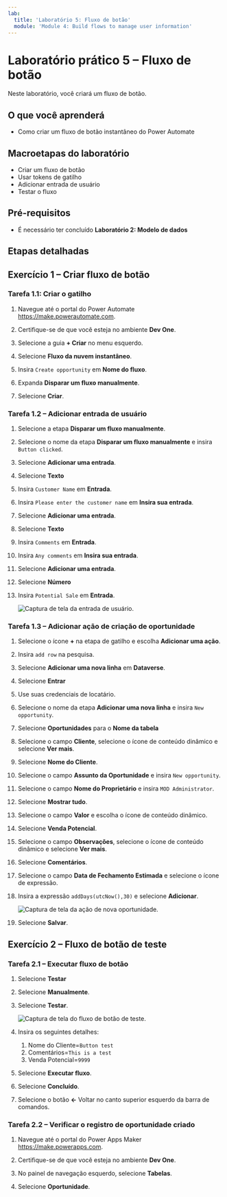 ```yaml
---
lab:
  title: 'Laboratório 5: Fluxo de botão'
  module: 'Module 4: Build flows to manage user information'
---
```


# Laboratório prático 5 – Fluxo de botão

Neste laboratório, você criará um fluxo de botão.

## O que você aprenderá

- Como criar um fluxo de botão instantâneo do Power Automate

## Macroetapas do laboratório

- Criar um fluxo de botão
- Usar tokens de gatilho
- Adicionar entrada de usuário
- Testar o fluxo
  
## Pré-requisitos

- É necessário ter concluído **Laboratório 2: Modelo de dados**

## Etapas detalhadas

## Exercício 1 – Criar fluxo de botão

### Tarefa 1.1: Criar o gatilho

1. Navegue até o portal do Power Automate <https://make.powerautomate.com>.

1. Certifique-se de que você esteja no ambiente **Dev One**.

1. Selecione a guia **+ Criar** no menu esquerdo.

1. Selecione **Fluxo da nuvem instantâneo**.

1. Insira `Create opportunity` em **Nome do fluxo**.

1. Expanda **Disparar um fluxo manualmente**.

1. Selecione **Criar**.

### Tarefa 1.2 – Adicionar entrada de usuário

1. Selecione a etapa **Disparar um fluxo manualmente**.

1. Selecione o nome da etapa **Disparar um fluxo manualmente** e insira `Button clicked`.

1. Selecione **Adicionar uma entrada**.

1. Selecione **Texto**

1. Insira `Customer Name` em **Entrada**.

1. Insira `Please enter the customer name` em **Insira sua entrada**.

1. Selecione **Adicionar uma entrada**.

1. Selecione **Texto**

1. Insira `Comments` em **Entrada**.

1. Insira `Any comments` em **Insira sua entrada**.

1. Selecione **Adicionar uma entrada**.

1. Selecione **Número**

1. Insira `Potential Sale` em **Entrada**.

    ![Captura de tela da entrada de usuário.](../media/user-input.png)

### Tarefa 1.3 – Adicionar ação de criação de oportunidade

1. Selecione o ícone **+** na etapa de gatilho e escolha **Adicionar uma ação**.

1. Insira `add row` na pesquisa.

1. Selecione **Adicionar uma nova linha** em **Dataverse**.

1. Selecione **Entrar**

1. Use suas credenciais de locatário.

1. Selecione o nome da etapa **Adicionar uma nova linha** e insira `New opportunity`.

1. Selecione **Oportunidades** para o **Nome da tabela**

1. Selecione o campo **Cliente**, selecione o ícone de conteúdo dinâmico e selecione **Ver mais**.

1. Selecione **Nome do Cliente**.

1. Selecione o campo **Assunto da Oportunidade** e insira `New opportunity`.

1. Selecione o campo **Nome do Proprietário** e insira `MOD Administrator`.

1. Selecione **Mostrar tudo**.

1. Selecione o campo **Valor** e escolha o ícone de conteúdo dinâmico.

1. Selecione **Venda Potencial**.

1. Selecione o campo **Observações**, selecione o ícone de conteúdo dinâmico e selecione **Ver mais**.

1. Selecione **Comentários**.

1. Selecione o campo **Data de Fechamento Estimada** e selecione o ícone de expressão.

1. Insira a expressão `addDays(utcNow(),30)` e selecione **Adicionar**.

    ![Captura de tela da ação de nova oportunidade.](../media/new-opportunity-action.png)

1. Selecione **Salvar**.

## Exercício 2 – Fluxo de botão de teste

### Tarefa 2.1 – Executar fluxo de botão

1. Selecione **Testar**

1. Selecione **Manualmente**.

1. Selecione **Testar**.

    ![Captura de tela do fluxo de botão de teste.](../media/user-input-test.png)

1. Insira os seguintes detalhes:

   1. Nome do Cliente=`Button test`
   1. Comentários=`This is a test`
   1. Venda Potencial=`9999`

1. Selecione **Executar fluxo**.

1. Selecione **Concluído**.

1. Selecione o botão **<-** Voltar no canto superior esquerdo da barra de comandos.

### Tarefa 2.2 – Verificar o registro de oportunidade criado

1. Navegue até o portal do Power Apps Maker <https://make.powerapps.com>.

1. Certifique-se de que você esteja no ambiente **Dev One**.

1. No painel de navegação esquerdo, selecione **Tabelas**.

1. Selecione **Oportunidade**.
